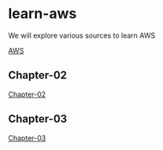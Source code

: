 # learn-aws

We will explore various sources to learn AWS   

[AWS](https://www.youtube.com/playlist?list=PLRAV69dS1uWSj3ltu0ym1LwWg4509PZ0N/ "aws-basics-playlist")



## Chapter-02   

[Chapter-02](chapter-02/README.md)


## Chapter-03   

[Chapter-03](chapter-03/README.md)
